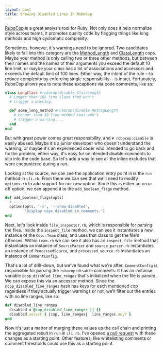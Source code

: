 ```yaml
---
layout: post
title: Showing Disabled Lines In RuboCop
---
```


[RuboCop](https://github.com/bbatsov/rubocop) is a great analysis tool for Ruby. Not only does it help normalize style across teams, it promotes quality code by flagging things like long methods and high cyclomatic complexity.

Sometimes, however, it's warnings need to be ignored. Two candidates likely to fall into this category are the [MethodLength](https://github.com/bbatsov/rubocop/blob/master/lib/rubocop/cop/style/method_length.rb) and [ClassLength](https://github.com/bbatsov/rubocop/blob/master/lib/rubocop/cop/style/class_length.rb) cops. Maybe your method is only calling two or three other methods, but between their names and the names of their arguments you exceed the default 10 line limit, or maybe your class has a lot of associations and accessors and exceeds the default limit of 100 lines. Either way, the _intent_ of the rule --to reduce complexity by enforcing single responsibility-- is intact. Fortunately, RuboCop allows you to note these exceptions via code comments, like so:

```ruby
class LongClass #rubocop:disable ClassLength
  # Longer than 100 line class that won't
  # trigger a warning.

  def some_long_method #rubocop:disable MethodLength
    # Longer than 10 line method that won't
    # trigger a warning....
  end
end
```

But with great power comes great responsibility, and `# robocop:disable` is easily abused. Maybe it's a junior developer who doesn't understand the warning, or maybe it's an experienced coder who intended to go back and fix the problem, either way, it's easy for unintended disable comments to slip into the code base. So let's add a way to see all the inline excludes that were encountered during a run.

Looking at the source, we can see the application entry point in is the `run` method in `cli.rb`. From there we can see that we'll need to modify `options.rb` to add support for our new option. Since this is either an on or off option, we can append it to the `add_boolean_flags` method.

```ruby
def add_boolean_flags(opts)
  # ...
  option(opts, '-x', '--show-disabled',
         'Display cops disabled in comments.')
end
```

Next, let's look inside `file_inspector.rb`, which is responsible for parsing the files. Inside the `inspect_file` method, we can see it instantiates a new instance of the `Cop::Team` class, and uses that class to get the file's offenses. Within `team.rb`  we can see it also has an `inspect_file` method that instantiates an instance of `SourceParser` and `source_parser.rb` instantiates an instance of `ProcessedSource`, and `processed_source.rb` instantiates an instance of `CommentConfig`.

That's a lot of drill-down, but we've found what we're after. `CommentConfig` is responsible for parsing the `rubocop:disable` comments. It has an instance variable `@cop_disabled_line_ranges` that's initialized when the file is parsed. We can expose this via an accessor method. Since the `@cop_disabled_line_ranges` hash has keys for each mentioned cop regardless if they actually trigger warnings or not, we'll filter out the entries with no line ranges, like so:

```ruby
def disabled_line_ranges
  disabled = @cop_disabled_line_ranges || {}
  disabled.select { |cop, line_ranges|  line_ranges.any? }
end
```

Now it's just a matter of merging these values up the call chain and printing the aggregated result in `run` in `cli.rb`. I've opened [a pull request](https://github.com/bbatsov/rubocop/pull/900) with these changes as a starting point. Other features, like whitelisting comments or comment thresholds could use this as a starting point.
